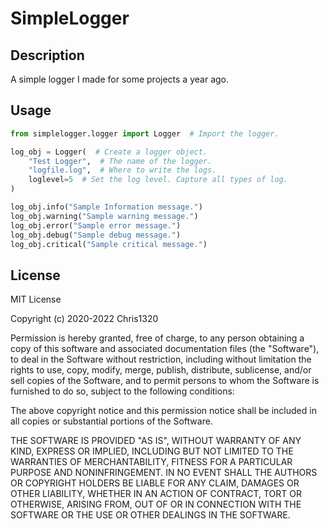 # SimpleLogger

## Description

A simple logger I made for some projects a year ago.

## Usage

```python
from simplelogger.logger import Logger  # Import the logger.

log_obj = Logger(  # Create a logger object.
    "Test Logger",  # The name of the logger.
    "logfile.log",  # Where to write the logs.
    loglevel=5  # Set the log level. Capture all types of log.
)

log_obj.info("Sample Information message.")
log_obj.warning("Sample warning message.")
log_obj.error("Sample error message.")
log_obj.debug("Sample debug message.")
log_obj.critical("Sample critical message.")

```

## License

MIT License

Copyright (c) 2020-2022 Chris1320

Permission is hereby granted, free of charge, to any person obtaining a copy
of this software and associated documentation files (the "Software"), to deal
in the Software without restriction, including without limitation the rights
to use, copy, modify, merge, publish, distribute, sublicense, and/or sell
copies of the Software, and to permit persons to whom the Software is
furnished to do so, subject to the following conditions:

The above copyright notice and this permission notice shall be included in all
copies or substantial portions of the Software.

THE SOFTWARE IS PROVIDED "AS IS", WITHOUT WARRANTY OF ANY KIND, EXPRESS OR
IMPLIED, INCLUDING BUT NOT LIMITED TO THE WARRANTIES OF MERCHANTABILITY,
FITNESS FOR A PARTICULAR PURPOSE AND NONINFRINGEMENT. IN NO EVENT SHALL THE
AUTHORS OR COPYRIGHT HOLDERS BE LIABLE FOR ANY CLAIM, DAMAGES OR OTHER
LIABILITY, WHETHER IN AN ACTION OF CONTRACT, TORT OR OTHERWISE, ARISING FROM,
OUT OF OR IN CONNECTION WITH THE SOFTWARE OR THE USE OR OTHER DEALINGS IN THE
SOFTWARE.
